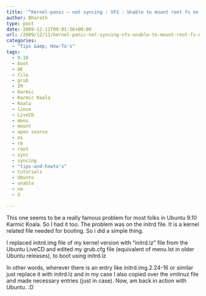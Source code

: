 ```yaml
---
title: '“Kernel-panic – not syncing : VFS : Unable to mount root fs on unknown-block(X,X)” error in Ubuntu'
author: Bharath
type: post
date: 2009-12-11T09:01:56+00:00
url: /2009/12/11/kernel-panic-not-syncing-vfs-unable-to-mount-root-fs-on-unknown-blockxx-error-in-ubuntu/
categories:
  - "Tips &amp; How-To's"
tags:
  - 9.10
  - boot
  - DE
  - file
  - grub
  - IM
  - Karmic
  - Karmic Koala
  - Koala
  - linux
  - LiveCD
  - menu
  - mount
  - open source
  - os
  - rm
  - root
  - sync
  - syncing
  - "tips-and-howto's"
  - tutorials
  - Ubuntu
  - unable
  - vm
  - X

---
```

This one seems to be a really famous problem for most folks in Ubuntu 9.10 Karmic Koala. So I had it too. The problem was on the initrd file. It is a kernel related file needed for booting. So i did a simple thing.

I replaced initrd.img file of my kernel version with &#8220;initrd.lz&#8221; file from the Ubuntu LiveCD and edited my grub.cfg file (equivalent of menu.lst in older Ubuntu releases), to boot using initrd.lz

In other words, wherever there is an entry like initrd.img.2.24-16 or similar just replace it with initrd.lz and in my case I also copied over the vmlinuz file and made necessary entries (just in case). Now, am back in action with Ubuntu. :D